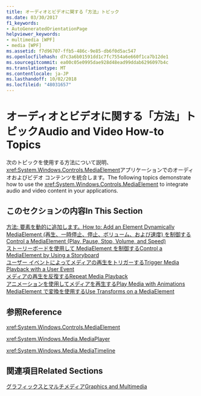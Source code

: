 ```yaml
---
title: オーディオとビデオに関する「方法」トピック
ms.date: 03/30/2017
f1_keywords:
- AutoGeneratedOrientationPage
helpviewer_keywords:
- multimedia [WPF]
- media [WPF]
ms.assetid: f7d96707-ffb5-486c-9e85-db6f0d5ac547
ms.openlocfilehash: d7c3a6b01591dd1c7fc7554a6e660f1ca7b12de1
ms.sourcegitcommit: ea00c05e0995dae928d48ead99ddab6296097b4c
ms.translationtype: MT
ms.contentlocale: ja-JP
ms.lasthandoff: 10/02/2018
ms.locfileid: "48031657"
---
```

# <a name="audio-and-video-how-to-topics"></a><span data-ttu-id="deb85-102">オーディオとビデオに関する「方法」トピック</span><span class="sxs-lookup"><span data-stu-id="deb85-102">Audio and Video How-to Topics</span></span>
<span data-ttu-id="deb85-103">次のトピックを使用する方法について説明、<xref:System.Windows.Controls.MediaElement>アプリケーションでのオーディオおよびビデオ コンテンツを統合します。</span><span class="sxs-lookup"><span data-stu-id="deb85-103">The following topics demonstrate how to use the <xref:System.Windows.Controls.MediaElement> to integrate audio and video content in your applications.</span></span>  
  
## <a name="in-this-section"></a><span data-ttu-id="deb85-104">このセクションの内容</span><span class="sxs-lookup"><span data-stu-id="deb85-104">In This Section</span></span>  
 [<span data-ttu-id="deb85-105">方法: 要素を動的に追加します。</span><span class="sxs-lookup"><span data-stu-id="deb85-105">How to: Add an Element Dynamically</span></span>](https://msdn.microsoft.com/library/d00f258a-7973-4de7-bc54-a3fc1f638419)  
 [<span data-ttu-id="deb85-106">MediaElement (再生、一時停止、停止、ボリューム、および速度) を制御する</span><span class="sxs-lookup"><span data-stu-id="deb85-106">Control a MediaElement (Play, Pause, Stop, Volume, and Speed)</span></span>](../../../../docs/framework/wpf/graphics-multimedia/how-to-control-a-mediaelement-play-pause-stop-volume-and-speed.md)  
 [<span data-ttu-id="deb85-107">ストーリーボードを使用して MediaElement を制御する</span><span class="sxs-lookup"><span data-stu-id="deb85-107">Control a MediaElement by Using a Storyboard</span></span>](../../../../docs/framework/wpf/graphics-multimedia/how-to-control-a-mediaelement-by-using-a-storyboard.md)  
 [<span data-ttu-id="deb85-108">ユーザー イベントによってメディアの再生をトリガーする</span><span class="sxs-lookup"><span data-stu-id="deb85-108">Trigger Media Playback with a User Event</span></span>](../../../../docs/framework/wpf/graphics-multimedia/how-to-trigger-media-playback-with-a-user-event.md)  
 [<span data-ttu-id="deb85-109">メディアの再生を反復する</span><span class="sxs-lookup"><span data-stu-id="deb85-109">Repeat Media Playback</span></span>](../../../../docs/framework/wpf/graphics-multimedia/how-to-repeat-media-playback.md)  
 [<span data-ttu-id="deb85-110">アニメーションを使用してメディアを再生する</span><span class="sxs-lookup"><span data-stu-id="deb85-110">Play Media with Animations</span></span>](../../../../docs/framework/wpf/graphics-multimedia/how-to-play-media-with-animations.md)  
 [<span data-ttu-id="deb85-111">MediaElement で変換を使用する</span><span class="sxs-lookup"><span data-stu-id="deb85-111">Use Transforms on a MediaElement</span></span>](../../../../docs/framework/wpf/graphics-multimedia/how-to-use-transforms-on-a-mediaelement.md)  
  
## <a name="reference"></a><span data-ttu-id="deb85-112">参照</span><span class="sxs-lookup"><span data-stu-id="deb85-112">Reference</span></span>  
 <xref:System.Windows.Controls.MediaElement>  
  
 <xref:System.Windows.Media.MediaPlayer>  
  
 <xref:System.Windows.Media.MediaTimeline>  
  
## <a name="related-sections"></a><span data-ttu-id="deb85-113">関連項目</span><span class="sxs-lookup"><span data-stu-id="deb85-113">Related Sections</span></span>  
 [<span data-ttu-id="deb85-114">グラフィックスとマルチメディア</span><span class="sxs-lookup"><span data-stu-id="deb85-114">Graphics and Multimedia</span></span>](../../../../docs/framework/wpf/graphics-multimedia/index.md)
